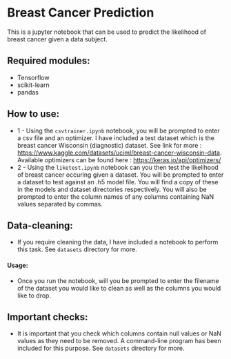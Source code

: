 # Breast Cancer Prediction
This is a jupyter notebook that can be used to predict the likelihood of breast cancer given a data subject.

## Required modules:
- Tensorflow
- scikit-learn
- pandas

## How to use:
- 1 - Using the `csvtrainer.ipynb` notebook, you will be prompted to enter a csv file and an optimizer. I have included a test dataset which is the breast cancer Wisconsin (diagnostic) dataset. See link for more :  https://www.kaggle.com/datasets/uciml/breast-cancer-wisconsin-data. Available optimizers can be found here : https://keras.io/api/optimizers/
- 2 - Using the `liketest.ipynb` notebook can you then test the likelihood of breast cancer occuring given a dataset. You will be prompted to enter a dataset to test against an .h5 model file. You will find a copy of these in the models and dataset directories respectively. You will also be prompted to enter the column names of any columns containing NaN values separated by commas.

## Data-cleaning:
- If you require cleaning the data, I have included a notebook to perform this task. See `datasets` directory for more.
#### Usage:
  - Once you run the notebook, will you be prompted to enter the filename of the dataset you would like to clean as well as the columns you would like to drop.

## Important checks:
- It is important that you check which columns contain null values or NaN values as they need to be removed. A command-line program has been included for this purpose. See `datasets` directory for more.
